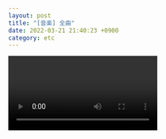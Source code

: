 ```yaml
---
layout: post
title: "[音楽] 全曲"
date: 2022-03-21 21:40:23 +0900
category: etc
---
```


<div class="video-container">
    <video id="player" class="video-js vjs-default-skin vjs-big-play-centered" data-json="/public/json/全曲.json"></video>
</div>